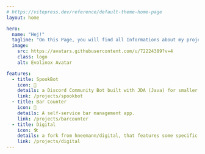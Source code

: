```yaml
---
# https://vitepress.dev/reference/default-theme-home-page
layout: home

hero:
  name: "Hej!"
  tagline: "On this Page, you will find all Informations about my projects!"
  image:
    src: https://avatars.githubusercontent.com/u/72224389?v=4
    class: logo
    alt: Evolinox Avatar

features:
  - title: SpookBot
    icon: 🤖
    details: a Discord Community Bot built with JDA (Java) for smaller Communities.
    link: /projects/spookbot
  - title: Bar Counter
    icon: 🧾
    details: A self-service bar management app.
    link: /projects/barcounter
  - title: Digital 
    icon: 🛠️
    details: a fork from hneemann/digital, that features some specific macOS Features.
    link: /projects/digital
---
```


